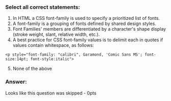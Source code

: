 ### Select all correct statements:

1. In HTML a CSS font-family is used to specify a prioritized list of fonts.
2. A font-family is a grouping of fonts defined by shared design styles.
3. Font Families' members are differentiated by a character's shape display (stroke weight, slant, relative width, etc.).
4. A best practice for CSS font-family values is to delimit each in quotes if values contain whitespace, as follows: 

`<p style="font-family: "calibri", Garamond, 'Comic Sans MS'; font-size:14pt; font-style:italic">`

5. None of the above



### Answer:

Looks like this question was skipped - 0pts